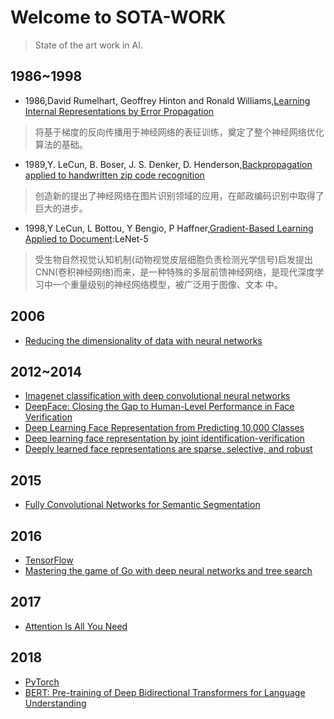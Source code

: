 # Welcome to SOTA-WORK

> State of the art work in AI.

## 1986~1998

- 1986,David Rumelhart, Geoffrey Hinton and Ronald Williams,[Learning Internal Representations by Error Propagation](https://apps.dtic.mil/dtic/tr/fulltext/u2/a164453.pdf)

> 将基于梯度的反向传播用于神经网络的表征训练，奠定了整个神经网络优化算法的基础。

- 1989,Y. LeCun, B. Boser, J. S. Denker, D. Henderson,[Backpropagation applied to handwritten zip code recognition](http://www.ics.uci.edu/~welling/teaching/273ASpring09/lecun-89e.pdf)

> 创造新的提出了神经网络在图片识别领域的应用，在邮政编码识别中取得了巨大的进步。

- 1998,Y LeCun, L Bottou, Y Bengio, P Haffner,[Gradient-Based Learning Applied to Document](http://yann.lecun.com/exdb/publis/pdf/lecun-01a.pdf):LeNet-5

> 受生物自然视觉认知机制(动物视觉皮层细胞负责检测光学信号)启发提出CNN(卷积神经网络)而来，是一种特殊的多层前馈神经网络，是现代深度学习中一个重量级别的神经网络模型，被广泛用于图像、文本
中。

## 2006

- [Reducing the dimensionality of data with neural networks](https://pdfs.semanticscholar.org/7d76/b71b700846901ac4ac119403aa737a285e36.pdf)

## 2012~2014

- [Imagenet classification with deep convolutional neural networks](http://papers.nips.cc/paper/4824-imagenet-classification-with-deep-convolutional-neural-networks.pdf)
- [DeepFace: Closing the Gap to Human-Level Performance in Face Verification](https://www.cv-foundation.org/openaccess/content_cvpr_2014/papers/Taigman_DeepFace_Closing_the_2014_CVPR_paper.pdf)
- [Deep Learning Face Representation from Predicting 10,000 Classes](https://www.cv-foundation.org/openaccess/content_cvpr_2014/papers/Sun_Deep_Learning_Face_2014_CVPR_paper.pdf)
- [Deep learning face representation by joint identification-verification](https://papers.nips.cc/paper/5416-deep-learning-face-representation-by-joint-identification-verification.pdf)
- [Deeply learned face representations are sparse, selective, and robust](https://www.cv-foundation.org/openaccess/content_cvpr_2015/papers/Sun_Deeply_Learned_Face_2015_CVPR_paper.pdf)

## 2015

- [Fully Convolutional Networks for Semantic Segmentation](https://www.cv-foundation.org/openaccess/content_cvpr_2015/papers/Long_Fully_Convolutional_Networks_2015_CVPR_paper.pdf)

## 2016

- [TensorFlow](https://tensorflow.org)
- [Mastering the game of Go with deep neural networks and tree search](http://web.iitd.ac.in/~sumeet/Silver16.pdf)

## 2017

- [Attention Is All You Need](https://arxiv.org/abs/1706.03762)

## 2018

- [PyTorch](https://pytorch.org/)
- [BERT: Pre-training of Deep Bidirectional Transformers for Language Understanding](https://arxiv.org/abs/1810.04805)
